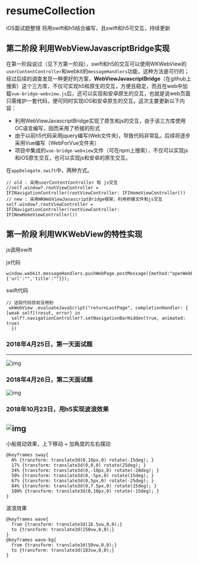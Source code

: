 # resumeCollection
iOS面试题整理
将用swift和h5结合编写，且swift和h5可交互，持续更新
## 第二阶段 利用WebViewJavascriptBridge实现

在第一阶段说过（见下方第一阶段），swift和h5的交互可以使用WKWebView的`userContentController`和webkit的`messageHandlers`功能，这种方法是可行的；经过后续的调查发现一种更好的方案，**WebViewJavascriptBridge**（在github上搜索）这个三方库，不仅可实现h5和原生的交互，方便且稳定，而且在web中加载`vue-bridge-webview.js`后，还可以实现和安卓原生的交互，也就是说web页面只需维护一套代码，便可同时实现iOS和安卓原生的交互。这次主要更新以下内容：

- 利用WebViewJavascriptBridge实现了原生和js的交互，由于该三方库使用OC语言编写，因而采用了桥接的形式
- 由于以前h5代码采用jquery编写(Web文件夹)，导致代码非常乱。后续将逐步采用Vue编写（WebForVue文件夹）
- 项目中集成的`vue-bridge-webview`文件（可在npm上搜索），不仅可以实现js和iOS原生交互，也可以实现js和安卓的原生交互。

在`appDelegate.swift`中，两种方式。
```
// old : 采用userContentController 和 js交互
//self.window?.rootViewController = IFINavigationController(rootViewController: IFIHomeViewController())
// new : 采用WKWebViewJavascriptBridge框架，利用桥接文件和js交互
self.window?.rootViewController = IFINavigationController(rootViewController: IFINewHomeViewController())
```

## 第一阶段 利用WKWebView的特性实现
js调用swift

js代码
```
window.webkit.messageHandlers.pushWebPage.postMessage({method:"openWebPage",data:{'url':"",'title':""}});
```
swift代码
```
// 这段代码目前没用到
 wkWebView .evaluateJavaScript("returnLastPage", completionHandler: { [weak self](resut, error) in
  self?.navigationController?.setNavigationBarHidden(true, animated: true)
  })
```

### 2018年4月25日，第一天面试题
-----
![img](https://github.com/wutao23yzd/resumeCollection/blob/master/firstDay.png)
### 2018年4月26日，第二天面试题
![img](https://github.com/wutao23yzd/resumeCollection/blob/master/secondday.png)
### 2018年10月23日，用h5实现波浪效果
![img](https://github.com/wutao23yzd/resumeCollection/blob/master/wave.gif)
-----
小船晃动效果，上下移动 + 加角度的左右摆动
```
@keyframes sway{
  0% {transform: translate3d(0,10px,0) rotate(-15deg); }
  17% {transform: translate3d(0,0,0) rotate(25deg); }
  34% {transform: translate3d(0,-10px,0) rotate(-20deg); }
  50% {transform: translate3d(0,-5px,0) rotate(15deg); }
  67% {transform: translate3d(0,5px,0) rotate(-25deg); }
  84% {transform: translate3d(0,7.5px,0) rotate(15deg); }
  100% {transform: translate3d(0,10px,0) rotate(-15deg); }
}
```
波浪效果
```
@keyframes wave{
  from {transform: translate3d(16.5vw,0,0);}
  to {transform: translate3d(150vw,0,0);}
}
@keyframes wave-bg{
  from {transform: translate3d(50vw,0,0);}
  to {transform: translate3d(183vw,0,0);}
}
```

